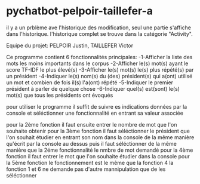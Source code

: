# pychatbot-pelpoir-taillefer-a

il y a un prblème ave l'historique des modification, seul une partie s'affiche dans l'historique.
l'historique complet se trouve dans la catégorie "Activity".


Equipe du projet:
PELPOIR Justin, TAILLEFER Victor

Ce programme contient 6 fonctionnalités principales:
  -1-Afficher la liste des mots les moins importants dans le corpus
  -2-Afficher le(s) mot(s) ayant le score TF-IDF le plus élevé(s)
  -3-Afficher le(s) mot(s) le(s) plus répété(s) par un président
  -4-Indiquer le(s) nom(s) du (des) président(s) qui a(ont) utilisé un mot et combien de fois il(s) l'a(ont) répété
  -5-Indiquer le premier président à parler de quelque chose
  -6-Indiquer quel(s) est(sont) le(s) mot(s) que tous les présidents ont évoqués

  pour utiliser le programme il suffit de suivre es indications données par la console et séléctionner une fonctionnalité en entrant sa valeur associée
  
  pour la 2ème fonction il faut ensuite entrer le nombre de mot que l'on souhaite obtenir
  pour la 3ème fonction il faut séléctionner le président que l'on souhait étudier en entrant son nom dans la console de la même manière qu'écrit par la console au dessus  puis il faut séléctionner de la même manière que la 2éme fonctionnalité le nmbre de mot demandé
  pour la 4ème fonction il faut entrer le mot que l'on souhaite étudier dans la console
  pour la 5ème fonction le fonctionnement est le même que la fonction 4
  la fonction 1 et 6 ne demande pas d'autre mannipulation que de les séléctionner 
  
